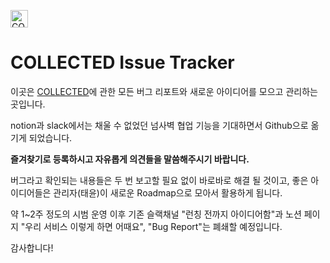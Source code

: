 [<img src="https://ci5.googleusercontent.com/proxy/SRX2t-giMsOxxtfGwjxqURqElKgl907r4OsTkepzbbBTHKqvf2B2IymMjHKvZaciMFZ_h5PXvtf8Uo9a-eJDJnsmsmswZiwemfgq7skMnfIUSfJaJ1YoCTfHOMdR9TPB9S1owPHV_3FrIIfnaeHnbzWgr1mmAn3_dzHF5XqCy5SppuwPIWw=s0-d-e1-ft#http://cdn.mcauto-images-production.sendgrid.net/55d8d8b3bb05316d/0d2cf820-8c04-4299-bb28-634135e20d42/1196x196.png" height="28px" alt="COLLECTED"></img>](https://collected.ondp.app)
# COLLECTED Issue Tracker

이곳은 [COLLECTED](https://collected.ondp.app)에 관한 모든 버그 리포트와 새로운 아이디어를 모으고 관리하는 곳입니다.

notion과 slack에서는 채울 수 없었던 넘사벽 협업 기능을 기대하면서 Github으로 옮기게 되었습니다.

**즐겨찾기로 등록하시고 자유롭게 의견들을 말씀해주시기 바랍니다.**

버그라고 확인되는 내용들은 두 번 보고할 필요 없이 바로바로 해결 될 것이고, 좋은 아이디어들은 관리자(태윤)이 새로운 Roadmap으로 모아서 활용하게 됩니다.

약 1~2주 정도의 시범 운영 이후 기존 슬랙채널 "런칭 전까지 아이디어함"과 노션 페이지 "우리 서비스 이렇게 하면 어때요", "Bug Report"는 폐쇄할 예정입니다.

감사합니다!
